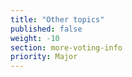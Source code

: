 ```yaml
---
title: "Other topics"
published: false
weight: -10
section: more-voting-info
priority: Major
---
```



  
